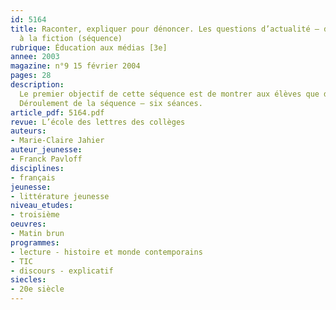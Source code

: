 ```yaml
---
id: 5164
title: Raconter, expliquer pour dénoncer. Les questions d’actualité – du journalisme
  à la fiction (séquence)
rubrique: Éducation aux médias [3e]
annee: 2003
magazine: n°9 15 février 2004
pages: 28
description: 
  Le premier objectif de cette séquence est de montrer aux élèves que des organisations textuelles, des formes discursives différentes peuvent être au service d’une même visée. Pour dénoncer une situation ou un événement, on peut raconter ou expliquer. Les ouvrages proposés comme supports de travail s’adressent aux adolescents. Ils exposent des faits de société en associant des récits et des dossiers documentaires élaborés avec le concours d’organisations humanitaires (Amnesty International, la Cimade…). Les titres choisis l’ont été en fonction du lien possible avec une séquence précédente consacrée à l’étude d’une œuvre complète, comme « Le Dernier Jour d’un condamné », de Victor Hugo, ainsi que du programme d’histoire et d’une manifestation culturelle – un salon du livre dont l’une des thématiques concernait « les enfants dans la guerre ». Cette séquence est courte, mais elle met en place diverses activités et développe des compétences différentes. En effet, le travail de lecture et d’écriture est soit individuel, soit collectif ; il est associé à une recherche sur Internet intégrée à la validation du B2I et se termine par Présentation orale des travaux réalisés à la classe.
  Déroulement de la séquence – six séances.
article_pdf: 5164.pdf
revue: L’école des lettres des collèges
auteurs:
- Marie-Claire Jahier
auteur_jeunesse:
- Franck Pavloff
disciplines:
- français
jeunesse:
- littérature jeunesse
niveau_etudes:
- troisième
oeuvres:
- Matin brun
programmes:
- lecture - histoire et monde contemporains
- TIC
- discours - explicatif
siecles:
- 20e siècle
---
```

